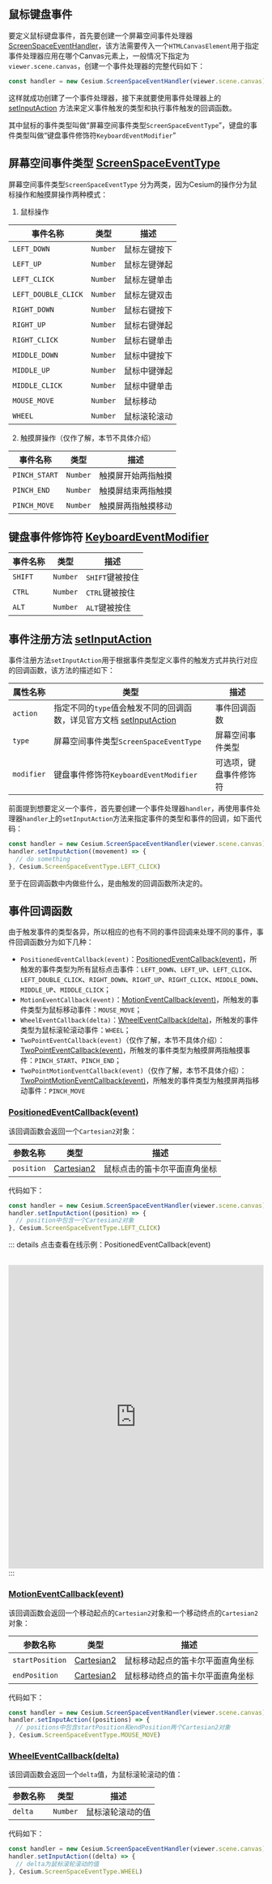 ## 鼠标键盘事件

要定义鼠标键盘事件，首先要创建一个屏幕空间事件处理器 [ScreenSpaceEventHandler](https://cesium.com/learn/cesiumjs/ref-doc/ScreenSpaceEventHandler.html?classFilter=Space#ScreenSpaceEventHandler)，该方法需要传入一个`HTMLCanvasElement`用于指定事件处理器应用在哪个Canvas元素上，一般情况下指定为`viewer.scene.canvas`，创建一个事件处理器的完整代码如下：

```javascript
const handler = new Cesium.ScreenSpaceEventHandler(viewer.scene.canvas)
```

这样就成功创建了一个事件处理器，接下来就要使用事件处理器上的 [setInputAction](https://cesium.com/learn/cesiumjs/ref-doc/ScreenSpaceEventHandler.html?classFilter=Space#setInputAction) 方法来定义事件触发的类型和执行事件触发的回调函数。



其中鼠标的事件类型叫做“屏幕空间事件类型`ScreenSpaceEventType`”，键盘的事件类型叫做“键盘事件修饰符`KeyboardEventModifier`”

## 屏幕空间事件类型 [ScreenSpaceEventType](https://cesium.com/learn/cesiumjs/ref-doc/global.html#ScreenSpaceEventType)

屏幕空间事件类型`ScreenSpaceEventType` 分为两类，因为Cesium的操作分为鼠标操作和触摸屏操作两种模式：

1. 鼠标操作

| 事件名称            | 类型     | 描述         |
| ------------------- | -------- | ------------ |
| `LEFT_DOWN`         | `Number` | 鼠标左键按下 |
| `LEFT_UP`           | `Number` | 鼠标左键弹起 |
| `LEFT_CLICK`        | `Number` | 鼠标左键单击 |
| `LEFT_DOUBLE_CLICK` | `Number` | 鼠标左键双击 |
| `RIGHT_DOWN`        | `Number` | 鼠标右键按下 |
| `RIGHT_UP`          | `Number` | 鼠标右键弹起 |
| `RIGHT_CLICK`       | `Number` | 鼠标右键单击 |
| `MIDDLE_DOWN`       | `Number` | 鼠标中键按下 |
| `MIDDLE_UP`         | `Number` | 鼠标中键弹起 |
| `MIDDLE_CLICK`      | `Number` | 鼠标中键单击 |
| `MOUSE_MOVE`        | `Number` | 鼠标移动     |
| `WHEEL`             | `Number` | 鼠标滚轮滚动 |

2. 触摸屏操作（仅作了解，本节不具体介绍）

| 事件名称      | 类型     | 描述               |
| ------------- | -------- | ------------------ |
| `PINCH_START` | `Number` | 触摸屏开始两指触摸 |
| `PINCH_END`   | `Number` | 触摸屏结束两指触摸 |
| `PINCH_MOVE`  | `Number` | 触摸屏两指触摸移动 |

## 键盘事件修饰符 [KeyboardEventModifier](https://cesium.com/learn/cesiumjs/ref-doc/global.html#KeyboardEventModifier)

| 事件名称 | 类型     | 描述            |
| -------- | -------- | --------------- |
| `SHIFT`  | `Number` | `SHIFT`键被按住 |
| `CTRL`   | `Number` | `CTRL`键被按住  |
| `ALT`    | `Number` | `ALT`键被按住   |

## 事件注册方法 [setInputAction](https://cesium.com/learn/cesiumjs/ref-doc/ScreenSpaceEventHandler.html?classFilter=Space#setInputAction)

事件注册方法`setInputAction`用于根据事件类型定义事件的触发方式并执行对应的回调函数，该方法的描述如下：

| 属性名称   | 类型                                                         | 描述                   |
| ---------- | ------------------------------------------------------------ | ---------------------- |
| `action`   | 指定不同的`type`值会触发不同的回调函数，详见官方文档 [setInputAction](https://cesium.com/learn/cesiumjs/ref-doc/ScreenSpaceEventHandler.html?classFilter=Space#setInputAction) | 事件回调函数           |
| `type`     | 屏幕空间事件类型`ScreenSpaceEventType`                       | 屏幕空间事件类型       |
| `modifier` | 键盘事件修饰符`KeyboardEventModifier`                        | 可选项，键盘事件修饰符 |

前面提到想要定义一个事件，首先要创建一个事件处理器`handler`，再使用事件处理器`handler`上的`setInputAction`方法来指定事件的类型和事件的回调，如下面代码：

```javascript
const handler = new Cesium.ScreenSpaceEventHandler(viewer.scene.canvas)
handler.setInputAction((movement) => {
  // do something
}, Cesium.ScreenSpaceEventType.LEFT_CLICK)
```

至于在回调函数中内做些什么，是由触发的回调函数所决定的。

## 事件回调函数

由于触发事件的类型各异，所以相应的也有不同的事件回调来处理不同的事件，事件回调函数分为如下几种：

- `PositionedEventCallback(event)`：[PositionedEventCallback(event)](https://cesium.com/learn/cesiumjs/ref-doc/ScreenSpaceEventHandler.html#.PositionedEventCallback)，所触发的事件类型为所有鼠标点击事件：`LEFT_DOWN`、`LEFT_UP`、`LEFT_CLICK`、`LEFT_DOUBLE_CLICK`、`RIGHT_DOWN`、`RIGHT_UP`、`RIGHT_CLICK`、`MIDDLE_DOWN`、`MIDDLE_UP`、`MIDDLE_CLICK`；
- `MotionEventCallback(event)`：[MotionEventCallback(event)](https://cesium.com/learn/cesiumjs/ref-doc/ScreenSpaceEventHandler.html#.MotionEventCallback)，所触发的事件类型为鼠标移动事件：`MOUSE_MOVE`；
- `WheelEventCallback(delta)`：[WheelEventCallback(delta)](https://cesium.com/learn/cesiumjs/ref-doc/ScreenSpaceEventHandler.html#.WheelEventCallback)，所触发的事件类型为鼠标滚轮滚动事件：`WHEEL`；
- `TwoPointEventCallback(event)`（仅作了解，本节不具体介绍）：[TwoPointEventCallback(event)](https://cesium.com/learn/cesiumjs/ref-doc/ScreenSpaceEventHandler.html#.TwoPointEventCallback)，所触发的事件类型为触摸屏两指触摸事件：`PINCH_START`、`PINCH_END`；
- `TwoPointMotionEventCallback(event)`（仅作了解，本节不具体介绍）：[TwoPointMotionEventCallback(event)](https://cesium.com/learn/cesiumjs/ref-doc/ScreenSpaceEventHandler.html#.TwoPointMotionEventCallback)，所触发的事件类型为触摸屏两指移动事件：`PINCH_MOVE`

### [PositionedEventCallback(event)](https://cesium.com/learn/cesiumjs/ref-doc/ScreenSpaceEventHandler.html#.PositionedEventCallback)

该回调函数会返回一个`Cartesian2`对象：

| 参数名称   | 类型                                                         | 描述                         |
| ---------- | ------------------------------------------------------------ | ---------------------------- |
| `position` | [Cartesian2](https://cesium.com/learn/cesiumjs/ref-doc/Cartesian2.html) | 鼠标点击的笛卡尔平面直角坐标 |

代码如下：

```javascript
const handler = new Cesium.ScreenSpaceEventHandler(viewer.scene.canvas)
handler.setInputAction((position) => {
  // position中包含一个Cartesian2对象
}, Cesium.ScreenSpaceEventType.LEFT_CLICK)
```
::: details 点击查看在线示例：PositionedEventCallback(event)

<br/>
 <iframe
 height=600 
 width=100% 
 src="https://syzdev.cn/cesium-docs-demo/event/PositionedEventCallback.html"  
 frameborder=0 >
 </iframe>
:::

### [MotionEventCallback(event)](https://cesium.com/learn/cesiumjs/ref-doc/ScreenSpaceEventHandler.html#.MotionEventCallback)

该回调函数会返回一个移动起点的`Cartesian2`对象和一个移动终点的`Cartesian2`对象：

| 参数名称        | 类型                                                         | 描述                             |
| --------------- | ------------------------------------------------------------ | -------------------------------- |
| `startPosition` | [Cartesian2](https://cesium.com/learn/cesiumjs/ref-doc/Cartesian2.html) | 鼠标移动起点的笛卡尔平面直角坐标 |
| `endPosition`   | [Cartesian2](https://cesium.com/learn/cesiumjs/ref-doc/Cartesian2.html) | 鼠标移动终点的笛卡尔平面直角坐标 |

代码如下：

```javascript
const handler = new Cesium.ScreenSpaceEventHandler(viewer.scene.canvas)
handler.setInputAction((positions) => {
  // positions中包含startPosition和endPosition两个Cartesian2对象
}, Cesium.ScreenSpaceEventType.MOUSE_MOVE)
```

### [WheelEventCallback(delta)](https://cesium.com/learn/cesiumjs/ref-doc/ScreenSpaceEventHandler.html#.WheelEventCallback)

该回调函数会返回一个`delta`值，为鼠标滚轮滚动的值：

| 参数名称 | 类型     | 描述             |
| -------- | -------- | ---------------- |
| `delta`  | `Number` | 鼠标滚轮滚动的值 |

代码如下：

```javascript
const handler = new Cesium.ScreenSpaceEventHandler(viewer.scene.canvas)
handler.setInputAction((delta) => {
  // delta为鼠标滚轮滚动的值
}, Cesium.ScreenSpaceEventType.WHEEL)
```

